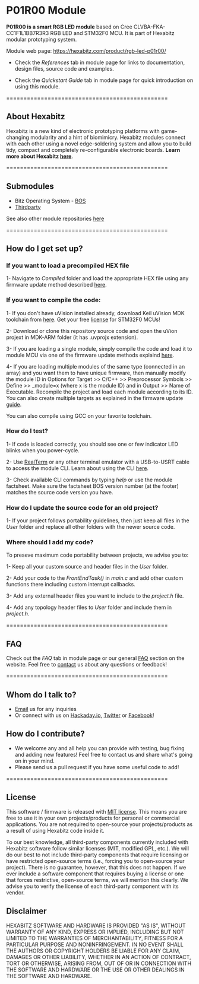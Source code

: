 # P01R00 Module #

**P01R00 is a smart RGB LED module** based on Cree CLVBA-FKA-CC1F1L1BB7R3R3 RGB LED and STM32F0 MCU. It is part of Hexabitz modular prototyping system.

Module web page: https://hexabitz.com/product/rgb-led-p01r00/

- Check the *References* tab in module page for links to documentation, design files, source code and examples.

- Check the *Quickstart Guide* tab in module page for quick introduction on using this module.

===============================================

## About Hexabitz ##

Hexabitz is a new kind of electronic prototyping platforms with game-changing modularity and a hint of biomimicry. Hexabitz modules connect with each other using a novel edge-soldering system and allow you to build tidy, compact and completely re-configurable electronic boards. **Learn more about Hexabitz [here](https://www.hexabitz.com/)**.

===============================================

## Submodules ##

- Bitz Operating System - [BOS](https://bitbucket.org/hexabitz/bos)
- [Thirdparty](https://bitbucket.org/hexabitz/thirdparty)

See also other module repositories [here](https://bitbucket.org/hexabitz/)

===============================================

## How do I get set up? ##

### If you want to load a precompiled HEX file ###

1- Navigate to *Compiled* folder and load the appropriate HEX file using any firmware update method described [here](https://hackaday.io/project/76446-hexabitz-modular-electronics-for-real/log/137477-how-to-update-module-firmware).

### If you want to compile the code: ###

1- If you don't have uVision installed already, download Keil uVision MDK toolchain from [here](http://www2.keil.com/mdk5/uvision/). Get your free [license](http://www.keil.com/) for STM32F0 MCUs!

2- Download or clone this repository source code and open the uVion projext in MDK-ARM folder (it has .uvprojx extension).

3- If you are loading a single module, simply compile the code and load it to module MCU via one of the firmware update methods explaind [here](https://hackaday.io/project/76446-hexabitz-modular-electronics-for-real/log/137477-how-to-update-module-firmware).

4- If you are loading multiple modules of the same type (connected in an array) and you want them to have unique firmware, then manually modify the module ID in Options for Target >> C/C++ >> Preprocessor Symbols >> Define >> _module=x (where x is the module ID) and in Output >> Name of Executable. Recompile the project and load each module according to its ID. You can also create multiple targets as explained in the firmware update [guide]().

You can also compile using GCC on your favorite toolchain.

### How do I test? ###

1- If code is loaded correctly, you should see one or few indicator LED blinks when you power-cycle.

2- Use [RealTerm](https://sourceforge.net/projects/realterm/) or any other terminal emulator with a USB-to-USRT cable to access the module CLI. Learn about using the CLI [here](https://hackaday.io/project/76446-hexabitz-modular-electronics-for-real/log/137487-using-the-command-line-interface-cli).

3- Check available CLI commands by typing *help* or use the module factsheet. Make sure the factsheet BOS version number (at the footer) matches the source code version you have.

### How do I update the source code for an old project? ###

1- If your project follows portability guidelines, then just keep all files in the *User* folder and replace all other folders with the newer source code.

### Where should I add my code? ###

To preseve maximum code portability between projects, we advise you to:

1- Keep all your custom source and header files in the *User* folder.

2- Add your code to the *FrontEndTask()* in *main.c* and add other custom functions there including custom interrupt callbacks.

3- Add any external header files you want to include to the *project.h* file.

4- Add any topology header files to *User* folder and include them in *project.h*.

===============================================

## FAQ ##

Check out the *FAQ* tab in module page or our general [FAQ](https://www.hexabitz.com/faq/) section on the website. Feel free to [contact](info@hexabitz.com) us about any questions or feedback!

===============================================

## Whom do I talk to? ##

* [Email](info@hexabitz.com) us for any inquiries
* Or connect with us on [Hackaday.io](https://hackaday.io/Hexabitz), [Twitter](https://twitter.com/HexabitzInc) or [Facebook](https://www.facebook.com/HexabitzInc/)!

## How do I contribute? ##

* We welcome any and all help you can provide with testing, bug fixing and adding new features! Feel free to contact us and share what's going on in your mind.
* Please send us a pull request if you have some useful code to add!

===============================================

## License ##
This software / firmware is released with [MIT license](https://opensource.org/licenses/MIT). This means you are free to use it in your own projects/products for personal or commercial applications. You are not required to open-source your projects/products as a result of using Hexabitz code inside it.

To our best knowledge, all third-party components currently included with Hexabitz software follow similar licenses (MIT, modified GPL, etc.). We will do our best to not include third-party components that require licensing or have restricted open-source terms (i.e., forcing you to open-source your project). There is no guarantee, however, that this does not happen. If we ever include a software component that requires buying a license or one that forces restrictive, open-source terms, we will mention this clearly. We advise you to verify the license of each third-party component with its vendor. 

## Disclaimer ##
HEXABITZ SOFTWARE AND HARDWARE IS PROVIDED "AS IS", WITHOUT WARRANTY OF ANY KIND, EXPRESS OR IMPLIED, INCLUDING BUT NOT LIMITED TO THE WARRANTIES OF MERCHANTABILITY, FITNESS FOR A PARTICULAR PURPOSE AND NONINFRINGEMENT. IN NO EVENT SHALL THE AUTHORS OR COPYRIGHT HOLDERS BE LIABLE FOR ANY CLAIM, DAMAGES OR OTHER LIABILITY, WHETHER IN AN ACTION OF CONTRACT, TORT OR OTHERWISE, ARISING FROM, OUT OF OR IN CONNECTION WITH THE SOFTWARE AND HARDWARE OR THE USE OR OTHER DEALINGS IN THE SOFTWARE AND HARDWARE.
